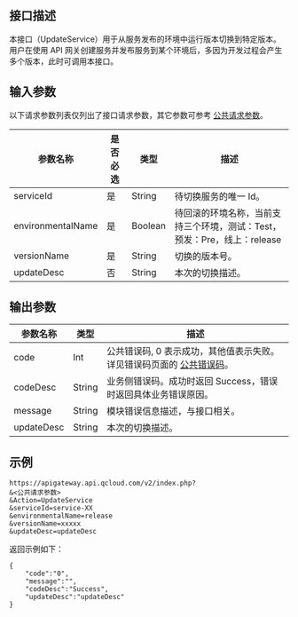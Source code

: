 ## 接口描述

本接口（UpdateService）用于从服务发布的环境中运行版本切换到特定版本。用户在使用 API 网关创建服务并发布服务到某个环境后，多因为开发过程会产生多个版本，此时可调用本接口。

## 输入参数

以下请求参数列表仅列出了接口请求参数，其它参数可参考 [公共请求参数](/document/api/213/6976)。

| 参数名称              | 是否必选 | 类型      | 描述                                       |
| ----------------- | ---- | ------- | ---------------------------------------- |
| serviceId         | 是    | String  | 待切换服务的唯一 Id。                              |
| environmentalName | 是    | Boolean | 待回滚的环境名称，当前支持三个环境，测试：Test，预发：Pre，线上：release |
| versionName       | 是    | String  | 切换的版本号。                                  |
| updateDesc        | 否    | String  | 本次的切换描述。                                 |

## 输出参数
| 参数名称       | 类型     | 描述                                       |
| ---------- | ------ | ---------------------------------------- |
| code       | Int    | 公共错误码, 0 表示成功，其他值表示失败。详见错误码页面的 <a href="http://tce.fsphere.cn/doc/api/372/%E9%94%99%E8%AF%AF%E7%A0%81#1.E3.80.81.E5.85.AC.E5.85.B1.E9.94.99.E8.AF.AF.E7.A0.81" title="公共错误码">公共错误码</a>。 |
| codeDesc   | String | 业务侧错误码。成功时返回 Success，错误时返回具体业务错误原因。       |
| message    | String | 模块错误信息描述，与接口相关。                          |
| updateDesc | String | 本次的切换描述。                                 |

## 示例 
```
https://apigateway.api.qcloud.com/v2/index.php?
&<公共请求参数>
&Action=UpdateService
&serviceId=service-XX
&environmentalName=release
&versionName=xxxxx
&updateDesc=updateDesc
```
返回示例如下：
```
{
    "code":"0",
    "message":"",
    "codeDesc":"Success",    
	"updateDesc":"updateDesc"
}
```




